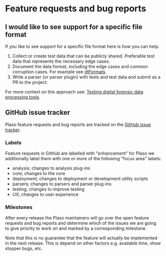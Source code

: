 # Feature requests and bug reports

## I would like to see support for a specific file format

If you like to see support for a specific file format here is how you can help.

1. Collect or create test data that can be publicly shared. Preferable test data that represents the necessary edge cases.
1. Document the data format, including the edge cases and common corruption cases. For example see [dtFormats](https://github.com/libyal/dtformats/tree/main/documentation).
1. Write a parser (or parser plugin) with tests and test data and submit as a PR to the project.

For more context on this approach see: [Testing digital forensic data processing tools](https://osdfir.blogspot.com/2020/09/testing-digital-forensic-data.html).

## GitHub issue tracker

Plaso feature requests and bug reports are tracked on the [GitHub issue tracker](https://github.com/log2timeline/plaso/issues).

### Labels

Feature requests in GitHub are labelled with "enhancement" for Plaso we
additionally label them with one or more of the following "focus area" labels:

* analysis; changes to analysis plug-ins
* core; changes to the core
* deployment; changes to deployment or development utility scripts
* parsers; changes to parsers and parser plug-ins
* testing; changes to improve testing
* UX; changes to user experience

### Milestones

After every release the Plaso maintainers will go over the open feature
requests and bug reports and determine which of the issues we are going to give
priority to work on and marked by a corresponding milestone.

Note that this is no guarantee that the feature will actually be implemented in
the next release. This is depend on other factors e.g. available time, show
stopper bugs, etc.

